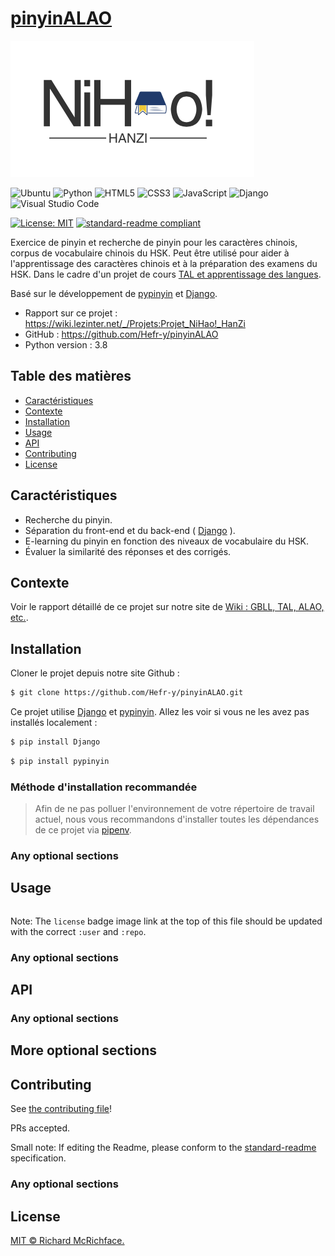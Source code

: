 # **[pinyinALAO](https://github.com/Hefr-y/pinyinALAO)**
  

![banner](https://github.com/Hefr-y/pinyinALAO/blob/main/pinyinALAO/static/styles/homestyle/images/logo.png)

![Ubuntu](https://img.shields.io/badge/Ubuntu-E95420?style=for-the-badge&logo=ubuntu&logoColor=white)
![Python](https://img.shields.io/badge/python-3670A0?style=for-the-badge&logo=python&logoColor=ffdd54)
![HTML5](https://img.shields.io/badge/html5-%23E34F26.svg?style=for-the-badge&logo=html5&logoColor=white)
![CSS3](https://img.shields.io/badge/css3-%231572B6.svg?style=for-the-badge&logo=css3&logoColor=white)
![JavaScript](https://img.shields.io/badge/javascript-%23323330.svg?style=for-the-badge&logo=javascript&logoColor=%23F7DF1E)
![Django](https://img.shields.io/badge/django-%23092E20.svg?style=for-the-badge&logo=django&logoColor=white)
![Visual Studio Code](https://img.shields.io/badge/Visual%20Studio%20Code-0078d7.svg?style=for-the-badge&logo=visual-studio-code&logoColor=white)

[![License: MIT](https://img.shields.io/badge/License-MIT-yellow.svg)](https://github.com/Hefr-y/pinyinALAO/blob/main/LICENSE)
[![standard-readme compliant](https://img.shields.io/badge/readme%20style-standard-brightgreen.svg?style=flat-square)](https://github.com/RichardLitt/standard-readme)

Exercice de pinyin et recherche de pinyin pour les caractères chinois, corpus de vocabulaire chinois du HSK. Peut être utilisé pour aider à l'apprentissage des caractères chinois et à la préparation des examens du HSK. Dans le cadre d'un projet de cours [TAL et apprentissage des langues](https://formations.univ-grenoble-alpes.fr/fr/catalogue-2021/master-XB/master-sciences-du-langage-IBC7OSQ4/parcours-industrie-de-la-langue-IBC7YS7U/ue-defis-du-tal-KN02KC91/tal-et-apprentissage-des-langues-KN02POEH.html).

Basé sur le développement de [pypinyin](https://github.com/mozillazg/python-pinyin) et [Django](https://www.djangoproject.com/).

- Rapport sur ce projet : https://wiki.lezinter.net/_/Projets:Projet_NiHao!_HanZi
- GitHub : https://github.com/Hefr-y/pinyinALAO
- Python version : 3.8

## Table des matières

- [Caractéristiques](#caractéristiques)
- [Contexte](#contexte)
- [Installation](#installation)
- [Usage](#usage)
- [API](#api)
- [Contributing](#contributing)
- [License](#license)

## Caractéristiques

- Recherche du pinyin.
- Séparation du front-end et du back-end ( [Django](https://www.djangoproject.com/) ).
- E-learning du pinyin en fonction des niveaux de vocabulaire du HSK.
- Évaluer la similarité des réponses et des corrigés.

## Contexte

Voir le rapport détaillé de ce projet sur notre site de [Wiki : GBLL, TAL, ALAO, etc.](https://wiki.lezinter.net/_/Projets:Projet_NiHao!_HanZi).

## Installation

Cloner le projet depuis notre site Github : 
```bash
$ git clone https://github.com/Hefr-y/pinyinALAO.git
```

Ce projet utilise [Django](https://www.djangoproject.com/) et [pypinyin](https://github.com/mozillazg/python-pinyin). Allez les voir si vous ne les avez pas installés localement :

```bash
$ pip install Django
```
```bash
$ pip install pypinyin
```

### Méthode d'installation recommandée

> 
> Afin de ne pas polluer l'environnement de votre répertoire de travail actuel, nous vous recommandons d'installer toutes les dépendances de ce projet via [pipenv](https://github.com/pypa/pipenv).


### Any optional sections

## Usage

```
```

Note: The `license` badge image link at the top of this file should be updated with the correct `:user` and `:repo`.

### Any optional sections

## API

### Any optional sections

## More optional sections

## Contributing

See [the contributing file](CONTRIBUTING.md)!

PRs accepted.

Small note: If editing the Readme, please conform to the [standard-readme](https://github.com/RichardLitt/standard-readme) specification.

### Any optional sections

## License

[MIT © Richard McRichface.](../LICENSE)
